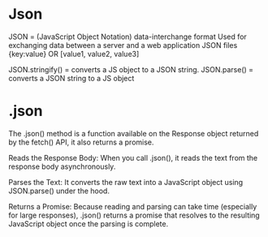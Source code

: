# Json

JSON = (JavaScript Object Notation) data-interchange format 
              Used for exchanging data between a server and a web application
              JSON files {key:value} OR [value1, value2, value3]

JSON.stringify() = converts a JS object to a JSON string.
JSON.parse() = converts a JSON string to a JS object


# .json 

The .json() method is a function available on the Response object returned by the fetch() API, it also returns a promise.

Reads the Response Body: When you call .json(), it reads the text from the response body asynchronously.

Parses the Text: It converts the raw text into a JavaScript object using JSON.parse() under the hood.

Returns a Promise: Because reading and parsing can take time (especially for large responses), .json() returns a promise that resolves to the resulting JavaScript object once the parsing is complete.